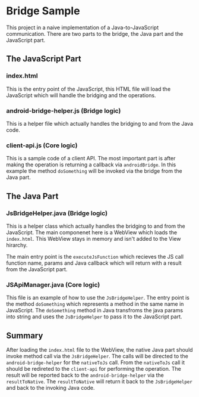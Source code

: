 # Bridge Sample

This project in a naive implementation of a Java-to-JavaScript communication.
There are two parts to the bridge, the Java part and the JavaScript part.


## The JavaScript Part

### index.html
This is the entry point of the JavaScript, this HTML file will load the JavaScript which will handle the bridging and the operations.

### android-bridge-helper.js (Bridge logic)
This is a helper file which actually handles the bridging to and from the Java code.

### client-api.js (Core logic)
This is a sample code of a client API. The most important part is after making the operation is returning a callback via `androidBridge`. In this example the method `doSomething` will be invoked via the bridge from the Java part.


## The Java Part

### JsBridgeHelper.java (Bridge logic)
This is a helper class which actually handles the bridging to and from the JavaScript.
The main componenet here is a WebView which loads the `index.html`.
This WebView stays in memory and isn't added to the View hirarchy.

The main entry point is the `executeJsFunction` which recieves the JS call function name, params and Java callback which will return with a result from the JavaScript part.  


### JSApiManager.java (Core logic)
This file is an example of how to use the `JsBridgeHelper`.
The entry point is the method `doSomething` which represents a method in the same name in JavaScript.
The `doSomething` method in Java transfroms the java params into string and uses the `JsBridgeHelper` to pass it to the JavaScript part.

## Summary
After loading the `index.html` file to the WebView, the native Java part should invoke method call via the `JsBridgeHelper`. The calls will be directed to the `android-bridge-helper` for the `nativeToJs` call.
From the `nativeToJs` call it should be redireted to the `client-api` for performing the operation. The result will be reported back to the `android-bridge-helper` via the `resultToNative`.
The `resultToNative` will return it back to the `JsBridgeHelper` and back to the invoking Java code.
